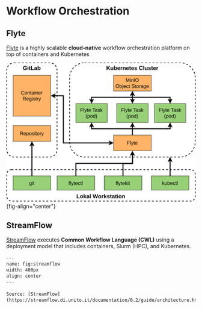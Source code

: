# Workflow Orchestration

## Flyte

[Flyte](https://flyte.org/) is a highly scalable **cloud-native** workflow orchestration platform on top of containers and Kubernetes

![](assets/flyte-architecture.svg){fig-align="center"}


## StreamFlow

[StreamFlow](https://streamflow.di.unito.it/) executes **Common Workflow Language (CWL)** using a deployment model that includes containers, Slurm (HPC), and Kubernetes.

```{figure} assets/streamflow-model.png
---
name: fig:streamflow
width: 400px
align: center
---

Source: [StreamFlow](https://streamflow.di.unito.it/documentation/0.2/guide/architecture.html)
```
